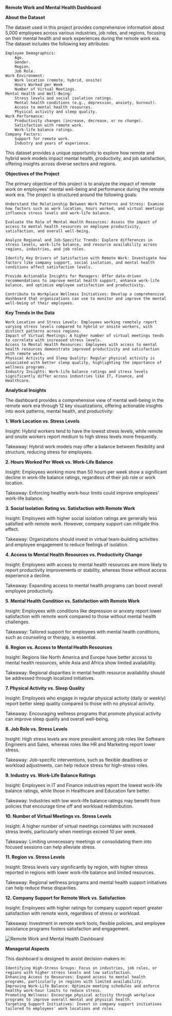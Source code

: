 **Remote Work and Mental Health Dashboard**

**About the Dataset**

The dataset used in this project provides comprehensive information about 5,000 employees across various industries, job roles, and regions, focusing on their mental health and work experiences during the remote work era. The dataset includes the following key attributes:

    Employee Demographics: 
        Age. 
        Gender.
        Region.
        Job Role.
    Work Environment: 
        Work location (remote, hybrid, onsite)
        Hours Worked per Week
        Number of Virtual Meetings.
    Mental Health and Well-Being:
        Stress levels and social isolation ratings.
        Mental health conditions (e.g., depression, anxiety, burnout).
        Access to mental health resources.
        Physical activity and sleep quality.
    Work Performance:
        Productivity changes (increase, decrease, or no change).
        Satisfaction with remote work.
        Work-life balance ratings.
    Company Factors:
        Support for remote work.
        Industry and years of experience.

This dataset provides a unique opportunity to explore how remote and hybrid work models impact mental health, productivity, and job satisfaction, offering insights across diverse sectors and regions.

**Objectives of the Project**

The primary objective of this project is to analyze the impact of remote work on employees' mental well-being and performance during the remote work era. The project is structured around the following goals:

    Understand the Relationship Between Work Patterns and Stress: Examine how factors such as work location, hours worked, and virtual meetings influence stress levels and work-life balance.

    Evaluate the Role of Mental Health Resources: Assess the impact of access to mental health resources on employee productivity, satisfaction, and overall well-being.

    Analyze Regional and Job-Specific Trends: Explore differences in stress levels, work-life balance, and resource availability across regions, industries, and job roles.

    Identify Key Drivers of Satisfaction with Remote Work: Investigate how factors like company support, social isolation, and mental health conditions affect satisfaction levels.

    Provide Actionable Insights for Managers: Offer data-driven recommendations to improve mental health support, enhance work-life balance, and optimize employee satisfaction and productivity.

    Contribute to Workplace Wellness Initiatives: Develop a comprehensive dashboard that organizations can use to monitor and improve the mental well-being of their employees.

**Key Trends in the Data**

    Work Location and Stress Levels: Employees working remotely report varying stress levels compared to hybrid or onsite workers, with distinct patterns across regions.
    Impact of Virtual Meetings: A higher number of virtual meetings tends to correlate with increased stress levels.
    Access to Mental Health Resources: Employees with access to mental health resources demonstrate improved productivity and satisfaction with remote work.
    Physical Activity and Sleep Quality: Regular physical activity is associated with better sleep quality, highlighting the importance of wellness programs.
    Industry Insights: Work-life balance ratings and stress levels significantly differ across industries like IT, Finance, and Healthcare.

**Analytical Insights**

The dashboard provides a comprehensive view of mental well-being in the remote work era through 12 key visualizations, offering actionable insights into work patterns, mental health, and productivity:

**1. Work Location vs. Stress Levels**

Insight: Hybrid workers tend to have the lowest stress levels, while remote and onsite workers report medium to high stress levels more frequently.

Takeaway: Hybrid work models may offer a balance between flexibility and structure, reducing stress for employees.

**2. Hours Worked Per Week vs. Work-Life Balance**

Insight: Employees working more than 50 hours per week show a significant decline in work-life balance ratings, regardless of their job role or work location.

Takeaway: Enforcing healthy work-hour limits could improve employees' work-life balance.

**3. Social Isolation Rating vs. Satisfaction with Remote Work**

Insight: Employees with higher social isolation ratings are generally less satisfied with remote work. However, company support can mitigate this effect.

Takeaway: Organizations should invest in virtual team-building activities and employee engagement to reduce feelings of isolation.

**4. Access to Mental Health Resources vs. Productivity Change**

Insight: Employees with access to mental health resources are more likely to report productivity improvements or stability, whereas those without access experience a decline.

Takeaway: Expanding access to mental health programs can boost overall employee productivity.

**5. Mental Health Condition vs. Satisfaction with Remote Work**

Insight: Employees with conditions like depression or anxiety report lower satisfaction with remote work compared to those without mental health challenges.

Takeaway: Tailored support for employees with mental health conditions, such as counseling or therapy, is essential.

**6. Region vs. Access to Mental Health Resources**

Insight: Regions like North America and Europe have better access to mental health resources, while Asia and Africa show limited availability.

Takeaway: Regional disparities in mental health resource availability should be addressed through localized initiatives.

**7. Physical Activity vs. Sleep Quality**

Insight: Employees who engage in regular physical activity (daily or weekly) report better sleep quality compared to those with no physical activity.

Takeaway: Encouraging wellness programs that promote physical activity can improve sleep quality and overall well-being.

**8. Job Role vs. Stress Levels**

Insight: High stress levels are more prevalent among job roles like Software Engineers and Sales, whereas roles like HR and Marketing report lower stress.

Takeaway: Job-specific interventions, such as flexible deadlines or workload adjustments, can help reduce stress for high-stress roles.

**9. Industry vs. Work-Life Balance Ratings**

Insight: Employees in IT and Finance industries report the lowest work-life balance ratings, while those in Healthcare and Education fare better.

Takeaway: Industries with low work-life balance ratings may benefit from policies that encourage time off and workload redistribution.

**10. Number of Virtual Meetings vs. Stress Levels**

Insight: A higher number of virtual meetings correlates with increased stress levels, particularly when meetings exceed 10 per week.

Takeaway: Limiting unnecessary meetings or consolidating them into focused sessions can help alleviate stress.

**11. Region vs. Stress Levels**

Insight: Stress levels vary significantly by region, with higher stress reported in regions with lower work-life balance and limited resources.

Takeaway: Regional wellness programs and mental health support initiatives can help reduce these disparities.

**12. Company Support for Remote Work vs. Satisfaction**

Insight: Employees with higher ratings for company support report greater satisfaction with remote work, regardless of stress or workload.

Takeaway: Investment in remote work tools, flexible policies, and employee assistance programs fosters satisfaction and engagement.


![Remote Work and Mental Health Dashboard](https://github.com/user-attachments/assets/38ad7dc5-c4c8-4c67-b8b1-d9ff108cb543)

**Managerial Aspects**

This dashboard is designed to assist decision-makers in:

    Identifying High-Stress Groups: Focus on industries, job roles, or regions with higher stress levels and low satisfaction.
    Enhancing Access to Resources: Expand access to mental health programs, particularly in regions with limited availability.
    Improving Work-Life Balance: Optimize meeting schedules and enforce healthy work-hour limits to reduce stress.
    Promoting Wellness: Encourage physical activity through workplace programs to improve overall mental and physical health.
    Targeting Support Initiatives: Invest in company support initiatives tailored to employees' work locations and roles.
